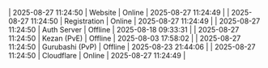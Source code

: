 | 2025-08-27 11:24:50 | Website | Online | 2025-08-27 11:24:49 |
| 2025-08-27 11:24:50 | Registration | Online | 2025-08-27 11:24:49 |
| 2025-08-27 11:24:50 | Auth Server | Offline | 2025-08-18 09:33:31 |
| 2025-08-27 11:24:50 | Kezan (PvE) | Offline | 2025-08-03 17:58:02 |
| 2025-08-27 11:24:50 | Gurubashi (PvP) | Offline | 2025-08-23 21:44:06 |
| 2025-08-27 11:24:50 | Cloudflare | Online | 2025-08-27 11:24:49 |
